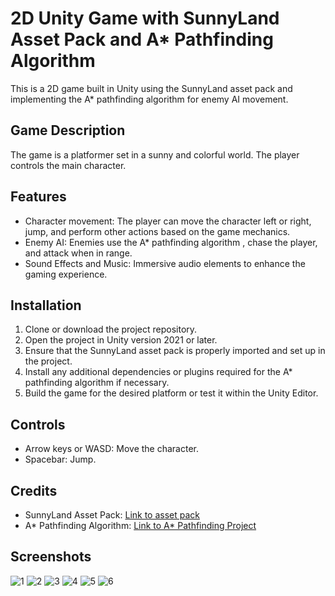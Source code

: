 # 2D Unity Game with SunnyLand Asset Pack and A* Pathfinding Algorithm

This is a 2D game built in Unity using the SunnyLand asset pack and implementing the A* pathfinding algorithm for enemy AI movement.

## Game Description

The game is a platformer set in a sunny and colorful world. The player controls the main character.

## Features

- Character movement: The player can move the character left or right, jump, and perform other actions based on the game mechanics.
- Enemy AI: Enemies use the A* pathfinding algorithm , chase the player, and attack when in range.
- Sound Effects and Music: Immersive audio elements to enhance the gaming experience.

## Installation

1. Clone or download the project repository.
2. Open the project in Unity version 2021 or later.
3. Ensure that the SunnyLand asset pack is properly imported and set up in the project.
4. Install any additional dependencies or plugins required for the A* pathfinding algorithm if necessary.
5. Build the game for the desired platform or test it within the Unity Editor.

## Controls

- Arrow keys or WASD: Move the character.
- Spacebar: Jump.

## Credits

- SunnyLand Asset Pack: [Link to asset pack](https://www.assetstore.unity3d.com/#!/content/10158)
- A* Pathfinding Algorithm: [Link to A* Pathfinding Project](https://arongranberg.com/astar/)

## Screenshots
![1](https://github.com/Yehya403/SunnyLand/assets/134727838/a27c8cdb-f55e-4f59-9f16-a27165b876a7)
![2](https://github.com/Yehya403/SunnyLand/assets/134727838/8b35c606-c3c8-4619-8e8a-fcbf1fa2509d)
![3](https://github.com/Yehya403/SunnyLand/assets/134727838/e6fdc2e0-f42c-4ca0-936c-f931e9b579e3)
![4](https://github.com/Yehya403/SunnyLand/assets/134727838/f5fa4f43-0bf4-4aa4-9c71-6b24bf641c74)
![5](https://github.com/Yehya403/SunnyLand/assets/134727838/d8045545-f54c-419a-8406-0073290f6593)
![6](https://github.com/Yehya403/SunnyLand/assets/134727838/fbb4e11e-1b81-404f-b939-731e2bbf5b3e)


